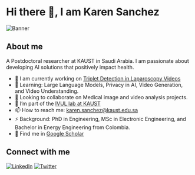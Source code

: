 # Hi there 👋, I am Karen Sanchez

![Banner](https://your-image-url.com/banner.png)

## About me
A Postdoctoral researcher at KAUST in Saudi Arabia. I am passionate about developing AI solutions that positively impact health.

- 🔭 I am currently working on [Triplet Detection in Laparoscopy Videos](https://github.com/ksanchez84/triplets)
- 🌱 Learning: Large Language Models, Privacy in AI, Video Generation, and Video Understanding.
- 🤝 Looking to collaborate on Medical image and video analysis projects.
- 🔭 I’m part of the [IVUL lab at KAUST](https://cemse.kaust.edu.sa/ivul)
- 📫 How to reach me: [karen.sanchez@kaust.edu.sa](karen.sanchez@kaust.edu.sa)
- ⚡ Background: PhD in Engineering, MSc in Electronic Engineering, and Bachelor in Energy Engineering from Colombia.
- 📝 Find me in [Google Scholar](https://scholar.google.com/citations?user=k7sOz3kAAAAJ&hl=en&oi=ao)

## Connect with me
[![LinkedIn](https://img.shields.io/badge/LinkedIn-Perfil-blue)](https://www.linkedin.com/in/karenyanethsanchez/)
[![Twitter](https://img.shields.io/badge/Twitter-Perfil-blue)](https://x.com/karensanchez119)
